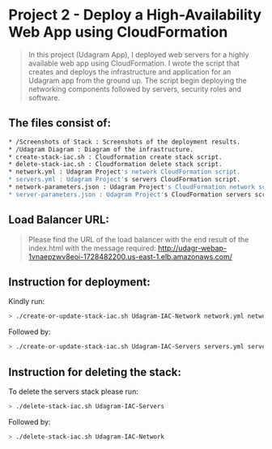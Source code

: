# Project 2 - Deploy a High-Availability Web App using CloudFormation 

> In this project (Udagram App), I deployed web servers for a highly available web app using CloudFormation.
> I wrote the script that creates and deploys the infrastructure and application for an Udagram app from the ground up.
> The script begin deploying the networking components followed by servers, security roles and software.

## The files consist of:
```sh
* /Screenshots of Stack : Screenshots of the deployment results.
* /Udagram Diagram : Diagram of the infrastructure.
* create-stack-iac.sh : Cloudformation create stack script.
* delete-stack-iac.sh : Cloudformation delete stack script.
* network.yml : Udagram Project's network CloudFormation script.
* servers.yml : Udagram Project's servers CloudFormation script.
* network-parameters.json : Udagram Project's CloudFormation network script parameters.
* server-parameters.json : Udagram Project's CloudFormation servers script parameters.
```

## Load Balancer URL:
> Please find the URL of the load balancer with the end result of the index.html with the message required:
> http://udagr-webap-1vnaepzwv8eoi-1728482200.us-east-1.elb.amazonaws.com/


## Instruction for deployment:

Kindly run:
```sh
> ./create-or-update-stack-iac.sh Udagram-IAC-Network network.yml network-parameters.json
```
Followed by:
```sh
> ./create-or-update-stack-iac.sh Udagram-IAC-Servers servers.yml server-parameters.json
```

## Instruction for deleting the stack:

To delete the servers stack please run:
```sh
> ./delete-stack-iac.sh Udagram-IAC-Servers
```
Followed by:
```sh
> ./delete-stack-iac.sh Udagram-IAC-Network
```
